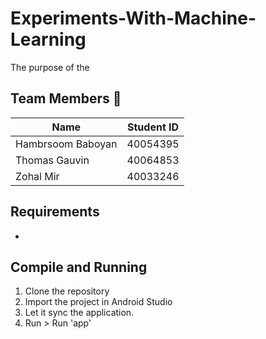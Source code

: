 # Experiments-With-Machine-Learning
The purpose of the 

## Team Members 👥
| Name          | Student ID    |
| ------------- |:-------------:|
|  Hambrsoom Baboyan | 40054395 |
|  Thomas Gauvin     | 40064853 |
| Zohal Mir          | 40033246 |

## Requirements
- 

## Compile and Running
1. Clone the repository
2. Import the project in Android Studio
3. Let it sync the application.
4. Run > Run 'app' </br>

